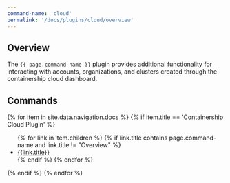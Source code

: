 ```yaml
---
command-name: 'cloud'
permalink: '/docs/plugins/cloud/overview'
---
```


<h2> Overview </h2>

The `{{ page.command-name }}` plugin provides additional functionality for interacting with accounts, organizations, and clusters
created through the containership cloud dashboard.

<h2> Commands </h2>

<p>
{% for item in site.data.navigation.docs %}
    {% if item.title == 'Containership Cloud Plugin' %}
        <ul>
        {% for link in item.children %}
            {% if link.title contains page.command-name and link.title != "Overview" %}
                <li><a href="{{link.url}}">{{link.title}}</a></li>
            {% endif %}
        {% endfor %}
        </ul>
    {% endif %}
{% endfor %}
</p>
